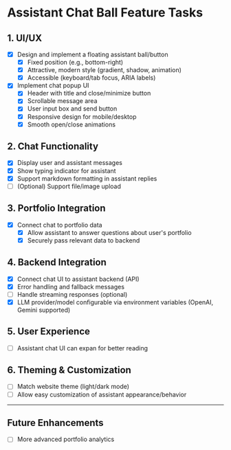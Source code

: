 # Assistant Chat Ball Feature Tasks

## 1. UI/UX

- [x] Design and implement a floating assistant ball/button
  - [x] Fixed position (e.g., bottom-right)
  - [x] Attractive, modern style (gradient, shadow, animation)
  - [x] Accessible (keyboard/tab focus, ARIA labels)
- [x] Implement chat popup UI
  - [x] Header with title and close/minimize button
  - [x] Scrollable message area
  - [x] User input box and send button
  - [x] Responsive design for mobile/desktop
  - [x] Smooth open/close animations

## 2. Chat Functionality

- [x] Display user and assistant messages
- [x] Show typing indicator for assistant
- [x] Support markdown formatting in assistant replies
- [ ] (Optional) Support file/image upload

## 3. Portfolio Integration

- [x] Connect chat to portfolio data
  - [x] Allow assistant to answer questions about user's portfolio
  - [x] Securely pass relevant data to backend

## 4. Backend Integration

- [x] Connect chat UI to assistant backend (API)
- [x] Error handling and fallback messages
- [ ] Handle streaming responses (optional)
- [x] LLM provider/model configurable via environment variables (OpenAI, Gemini supported)

## 5. User Experience

- [ ] Assistant chat UI can expan for better reading

## 6. Theming & Customization

- [ ] Match website theme (light/dark mode)
- [ ] Allow easy customization of assistant appearance/behavior

---

## Future Enhancements

- [ ] More advanced portfolio analytics 
